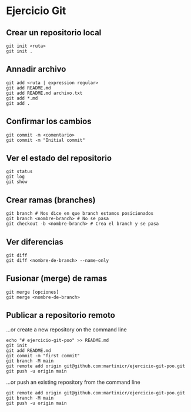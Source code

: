 Ejercicio Git
=============

## Crear un repositorio local
```
git init <ruta>
git init .
```

## Annadir archivo
```
git add <ruta | expression regular>
git add README.md
git add README.md archivo.txt
git add *.md
git add .
```

## Confirmar los cambios
```
git commit -m <comentario>
git commit -m "Initial commit"
```

## Ver el estado del repositorio
```
git status
git log
git show
```

## Crear ramas (branches)
```
git branch # Nos dice en que branch estamos posicionados
git branch <nombre-branch> # No se pasa
git checkout -b <nombre-branch> # Crea el branch y se pasa
```


## Ver diferencias
```
git diff
git diff <nombre-de-branch> --name-only
```

## Fusionar (merge) de ramas
```
git merge [opciones]
git merge <nombre-de-branch>
```

## Publicar a repositorio remoto
…or create a new repository on the command line
```
echo "# ejercicio-git-poo" >> README.md
git init
git add README.md
git commit -m "first commit"
git branch -M main
git remote add origin git@github.com:martinicr/ejercicio-git-poo.git
git push -u origin main
```

…or push an existing repository from the command line
```
git remote add origin git@github.com:martinicr/ejercicio-git-poo.git
git branch -M main
git push -u origin main
```

